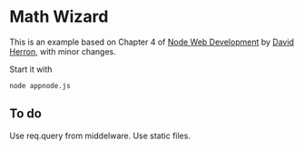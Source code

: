 # Math Wizard

This is an example based on Chapter 4 of [Node Web Development](http://www.amazon.com/Node-Web-Development-David-Herron/dp/184951514X) by [David Herron](http://davidherron.com/), with minor changes.

Start it with

```
node appnode.js
```
	
## To do

Use req.query from middelware.
Use static files.
